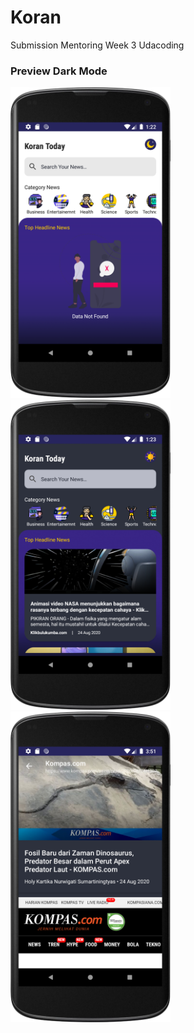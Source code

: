# Koran
Submission Mentoring Week 3 Udacoding

### Preview Dark Mode
<img src="https://github.com/IrfanNawawi/Koran/blob/master/koran_error.png" width=256 />&nbsp;
<img src="https://github.com/IrfanNawawi/Koran/blob/master/koran_night_mode.png" width=256 />&nbsp;
<img src="https://github.com/IrfanNawawi/Koran/blob/master/koran_detail.png" width=256 />&nbsp;
